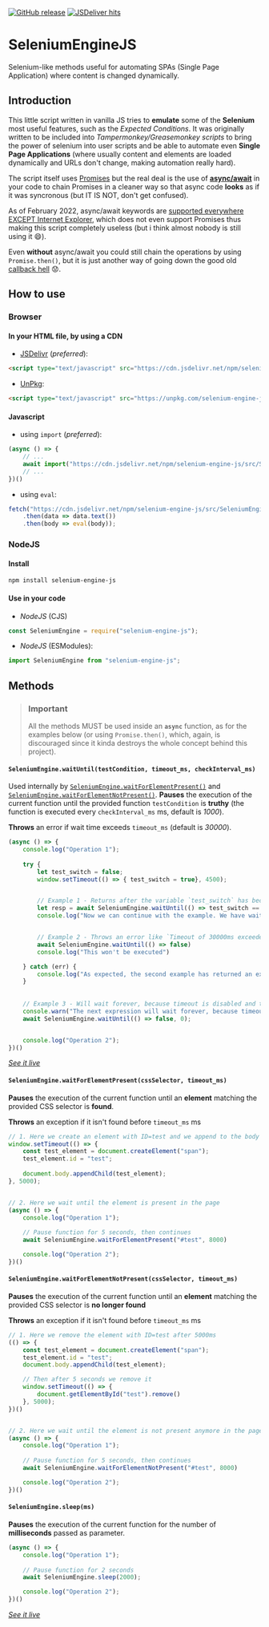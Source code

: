 [![GitHub release](https://img.shields.io/github/release/LukeSavefrogs/SeleniumEngineJS.svg)](https://GitHub.com/LukeSavefrogs/SeleniumEngineJS/releases/) [![JSDeliver hits](https://data.jsdelivr.com/v1/package/npm/selenium-engine-js/badge?style=rounded)](https://www.jsdelivr.com/package/npm/selenium-engine-js)

# SeleniumEngineJS
Selenium-like methods useful for automating SPAs (Single Page Application) where content is changed dynamically.


## Introduction 
This little script written in vanilla JS tries to **emulate** some of the **Selenium** most useful features, such as the _Expected Conditions_. It was originally written to be included into _Tampermonkey/Greasemonkey scripts_ to bring the power of selenium into user scripts and be able to automate even **Single Page Applications** (where usually content and elements are loaded dynamically and URLs don't change, making automation really hard).

The script itself uses [Promises](https://developer.mozilla.org/en-US/docs/Web/JavaScript/Reference/Global_Objects/Promise) but the real deal is the use of [**async/await**](https://javascript.info/async-await) in your code to chain Promises in a cleaner way so that async code **looks** as if it was syncronous (but IT IS NOT, don't get confused). 

As of February 2022, async/await keywords are [supported everywhere EXCEPT Internet Explorer](https://developer.mozilla.org/en-US/docs/Web/JavaScript/Reference/Statements/async_function#Browser_compatibility), which does not even support Promises thus making this script completely useless (but i think almost nobody is still using it :smile:). 

Even **without** async/await you could still chain the operations by using `Promise.then()`, but it is just another way of going down the good old [callback hell](http://callbackhell.com/) :worried:.

## How to use
### Browser
#### In your **HTML file**, by using a **CDN**
- [JSDelivr](https://www.jsdelivr.com/package/npm/selenium-engine-js) (_preferred_):
```html
<script type="text/javascript" src="https://cdn.jsdelivr.net/npm/selenium-engine-js/src/SeleniumEngine.min.js"></script>
```

- [UnPkg](https://unpkg.com/selenium-engine-js):
```html
<script type="text/javascript" src="https://unpkg.com/selenium-engine-js/src/SeleniumEngine.js"></script>
```

#### **Javascript**
- using `import` (_preferred_): 
```javascript
(async () => {
	// ...
	await import("https://cdn.jsdelivr.net/npm/selenium-engine-js/src/SeleniumEngine.min.js");
	// ...
})()
```

- using `eval`: 
```javascript
fetch("https://cdn.jsdelivr.net/npm/selenium-engine-js/src/SeleniumEngine.min.js")
	.then(data => data.text())
	.then(body => eval(body));
```

### NodeJS
#### Install
```
npm install selenium-engine-js
```

#### Use in your code
-  _NodeJS_ (CJS)
```javascript
const SeleniumEngine = require("selenium-engine-js");
```

-  _NodeJS_ (ESModules):
```javascript
import SeleniumEngine from "selenium-engine-js";
```

## Methods
> ### Important
> All the methods MUST be used inside an **`async`** function, as for the examples below (or using `Promise.then()`, which, again, is discouraged since it kinda destroys the whole concept behind this project).

#### `SeleniumEngine.waitUntil(testCondition, timeout_ms, checkInterval_ms)`
Used internally by [`SeleniumEngine.waitForElementPresent()`](#seleniumenginewaitforelementpresentcssselector-timeout_ms) and [`SeleniumEngine.waitForElementNotPresent()`](#seleniumenginewaitforelementnotpresentcssselector-timeout_ms). **Pauses** the execution of the current function until the provided function `testCondition` is **truthy** (the function is executed every `checkInterval_ms` ms, default is _1000_). 

**Throws** an error if wait time exceeds `timeout_ms` (default is _30000_).

```javascript
(async () => {
    console.log("Operation 1");
    
	try {
		let test_switch = false;
		window.setTimeout(() => { test_switch = true}, 4500);


    	// Example 1 - Returns after the variable `test_switch` has become true
	    let resp = await SeleniumEngine.waitUntil(() => test_switch == true)
		console.log("Now we can continue with the example. We have waited for %d ms", resp.time)


    	// Example 2 - Throws an error like `Timeout of 30000ms exceeded (30016 real)`
	    await SeleniumEngine.waitUntil(() => false)
		console.log("This won't be executed")

	} catch (err) {
		console.log("As expected, the second example has returned an exception: %o", err)
	}
    
	
    // Example 3 - Will wait forever, because timeout is disabled and the expected condition is NEVER met
    console.warn("The next expression will wait forever, because timeout is disabled")
	await SeleniumEngine.waitUntil(() => false, 0);


    console.log("Operation 2");
})()
```
[*See it live*](https://runkit.com/lukesavefrogs/selenium-engine-js-waituntil)


#### `SeleniumEngine.waitForElementPresent(cssSelector, timeout_ms)`
**Pauses** the execution of the current function until an **element** matching the provided CSS selector is **found**. 

**Throws** an exception if it isn't found before `timeout_ms` ms

```javascript
// 1. Here we create an element with ID=test and we append to the body after 5000ms
window.setTimeout(() => {
    const test_element = document.createElement("span");
    test_element.id = "test";
    
    document.body.appendChild(test_element);
}, 5000);


// 2. Here we wait until the element is present in the page
(async () => {
    console.log("Operation 1");
    
    // Pause function for 5 seconds, then continues
    await SeleniumEngine.waitForElementPresent("#test", 8000)

    console.log("Operation 2");
})()
```


#### `SeleniumEngine.waitForElementNotPresent(cssSelector, timeout_ms)`
**Pauses** the execution of the current function until an **element** matching the provided CSS selector is **no longer found**

**Throws** an exception if it isn't found before `timeout_ms` ms

```javascript
// 1. Here we remove the element with ID=test after 5000ms
(() => {
    const test_element = document.createElement("span");
    test_element.id = "test";
    document.body.appendChild(test_element);

    // Then after 5 seconds we remove it
    window.setTimeout(() => {
        document.getElementById("test").remove()
    }, 5000);
})()


// 2. Here we wait until the element is not present anymore in the page
(async () => {
    console.log("Operation 1");
    
    // Pause function for 5 seconds, then continues
    await SeleniumEngine.waitForElementNotPresent("#test", 8000)

    console.log("Operation 2");
})()
```


#### `SeleniumEngine.sleep(ms)`
**Pauses** the execution of the current function for the number of **milliseconds** passed as parameter.

```javascript
(async () => {
    console.log("Operation 1");
    
    // Pause function for 2 seconds
    await SeleniumEngine.sleep(2000);

    console.log("Operation 2");
})()
```

[*See it live*](https://runkit.com/lukesavefrogs/selenium-engine-js-sleep)
